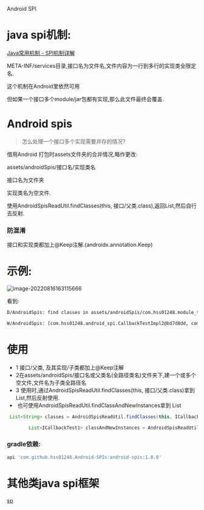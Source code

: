 Android SPI



# java spi机制:

[ Java常用机制 - SPI机制详解](https://pdai.tech/md/java/advanced/java-advanced-spi.html)

META-INF/services目录,接口名为文件名,文件内容为一行到多行的实现类全限定名.

这个机制在Android里依然可用

但如果一个接口多个module/jar包都有实现,那么此文件最终会覆盖.

# Android spis

>  怎么处理一个接口多个实现需要并存的情况?

借用Android 打包时assets文件夹的合并情况,略作更改:

assets/androidSpis/接口名/实现类名

接口名为文件夹

实现类名为空文件.

使用AndroidSpisReadUtil.findClasses(this, 接口/父类.class),返回List<String>,然后自行去反射.

### 防混淆

接口和实现类都加上@Keep注解.(androidx.annotation.Keep)

# 示例:

![image-20220816163115666](https://cdn.jsdelivr.net/gh/shuiniuhss/myimages@main/imagemac2/1660638681361-image-20220816163115666.jpg)

看到:

```tex
D/AndroidSpis: find classes in assets/androidSpis/com.hss01248.module_test.ICallbackTest1,list: [com.hss01248.android_spi.CallbackTestImpl2, com.hss01248.module_test.CallbackTestImpl]

W/AndroidSpis: [com.hss01248.android_spi.CallbackTestImpl2@bd7d8dd, com.hss01248.module_test.CallbackTestImpl@6e8dc52]
```

# 使用

* 1 接口/父类, 及其实现/子类都加上@Keep注解
* 2在assets/androidSpis/接口名或父类名(全路径类名)文件夹下,建一个或多个空文件,文件名为子类全路径名
* 3 使用时,通过AndroidSpisReadUtil.findClasses(this, 接口/父类.class)拿到List<String>,然后反射使用.
* ​    也可使用AndroidSpisReadUtil.findClassAndNewInstances拿到 List<T>

```java
 List<String> classes = AndroidSpisReadUtil.findClasses(this, ICallbackTest1.class);

        List<ICallbackTest1> classAndNewInstances = AndroidSpisReadUtil.findClassAndNewInstances(this, ICallbackTest1.class);
```



### gradle依赖:

```groovy
api 'com.github.hss01248.Android-SPIs:android-spis:1.0.0'
```



# 其他类java spi框架

[sp](https://github.com/luqinx/sp)